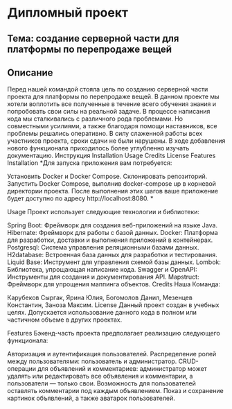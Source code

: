 # Дипломный проект

<!--Тема-->
## Тема: создание серверной части для платформы по перепродаже вещей
<!--Описание-->
## Описание
Перед нашей командой стояла цель по созданию серверной части проекта для платформы по перепродаже вещей.
В данном проекте мы хотели воплотить все полученные в течение всего обучения знания и попробовать свои силы на реальной задаче.
В процессе написания кода мы сталкивались с различного рода проблемами. Но совместными усилиями, а также благодаря помощи наставников, все проблемы решались оперативно. В силу слаженной работы всех участников проекта, сроки сдачи не были нарушены.
В ходе добавления нового функционала приходилось более углубленно изучать документацию.
Инструкция
Installation
Usage
Credits
License
Features
Installation
*Для запуска приложения вам потребуется:

Установить Docker и Docker Compose.
Склонировать репозиторий.
Запустить Docker Compose, выполнив docker-compose up в корневой директории проекта.
После выполнения этих шагов ваше приложение будет доступно по адресу http://localhost:8080. *

Usage
Проект использует следующие технологии и библиотеки:

Spring Boot: Фреймворк для создания веб-приложений на языке Java.
Hibernate: Фреймворк для работы с базой данных.
Docker: Платформа для разработки, доставки и выполнения приложений в контейнерах.
Postgresql: Система управления реляционными базами данных.
H2database: Встроенная база данных для разработки и тестирования.
Liquid Base: Инструмент для управления схемой базы данных.
Lombok: Библиотека, упрощающая написание кода.
Swagger и OpenAPI: Инструменты для создания и документирования API.
Mapstruct: Фреймворк для упрощения маппинга объектов.
Credits
Наша Команда:

Карубеков Сыргак,
Ярина Юлия,
Богомолов Данил,
Мезенцев Константин,
Заноза Максим.
License
Данный проект создан в учебных целях. Допускается использование данного кода в полном или частичном объеме в других проектах.

Features
Бэкенд-часть проекта предполагает реализацию следующего функционала:

Авторизация и аутентификация пользователей.
Распределение ролей между пользователями: пользователь и администратор.
CRUD-операции для объявлений и комментариев: администратор может удалять или редактировать все объявления и комментарии, а пользователи — только свои.
Возможность для пользователей оставлять комментарии под каждым объявлением. Показ и сохранение картинок объявлений, а также аватарок пользователей.
